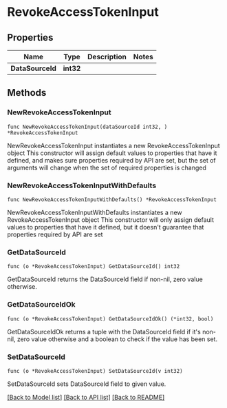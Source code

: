 # RevokeAccessTokenInput

## Properties

Name | Type | Description | Notes
------------ | ------------- | ------------- | -------------
**DataSourceId** | **int32** |  | 

## Methods

### NewRevokeAccessTokenInput

`func NewRevokeAccessTokenInput(dataSourceId int32, ) *RevokeAccessTokenInput`

NewRevokeAccessTokenInput instantiates a new RevokeAccessTokenInput object
This constructor will assign default values to properties that have it defined,
and makes sure properties required by API are set, but the set of arguments
will change when the set of required properties is changed

### NewRevokeAccessTokenInputWithDefaults

`func NewRevokeAccessTokenInputWithDefaults() *RevokeAccessTokenInput`

NewRevokeAccessTokenInputWithDefaults instantiates a new RevokeAccessTokenInput object
This constructor will only assign default values to properties that have it defined,
but it doesn't guarantee that properties required by API are set

### GetDataSourceId

`func (o *RevokeAccessTokenInput) GetDataSourceId() int32`

GetDataSourceId returns the DataSourceId field if non-nil, zero value otherwise.

### GetDataSourceIdOk

`func (o *RevokeAccessTokenInput) GetDataSourceIdOk() (*int32, bool)`

GetDataSourceIdOk returns a tuple with the DataSourceId field if it's non-nil, zero value otherwise
and a boolean to check if the value has been set.

### SetDataSourceId

`func (o *RevokeAccessTokenInput) SetDataSourceId(v int32)`

SetDataSourceId sets DataSourceId field to given value.



[[Back to Model list]](../README.md#documentation-for-models) [[Back to API list]](../README.md#documentation-for-api-endpoints) [[Back to README]](../README.md)


